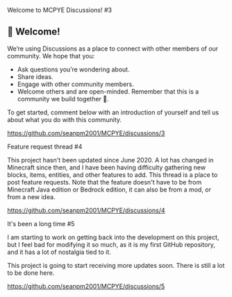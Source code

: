 Welcome to MCPYE Discussions! #3 

<!--
    ✏️ Optional: Customize the content below to let your community know what you intend to use Discussions for.
-->
## 👋 Welcome!
  We’re using Discussions as a place to connect with other members of our community. We hope that you:
  * Ask questions you’re wondering about.
  * Share ideas.
  * Engage with other community members.
  * Welcome others and are open-minded. Remember that this is a community we
  build together 💪.

  To get started, comment below with an introduction of yourself and tell us about what you do with this community.

<!--
  For the maintainers, here are some tips 💡 for getting started with Discussions. We'll leave these in Markdown comments for now, but feel free to take out the comments for all maintainers to see.

  📢 **Announce to your community** that Discussions is available! Go ahead and send that tweet, post, or link it from the website to drive traffic here.

  🔗 If you use issue templates, **link any relevant issue templates** such as questions and community conversations to Discussions. Declutter your issues by driving community content to where they belong in Discussions. If you need help, here's a [link to the documentation](https://docs.github.com/en/github/building-a-strong-community/configuring-issue-templates-for-your-repository#configuring-the-template-chooser).

  ➡️ You can **convert issues to discussions** either individually or bulk by labels. Looking at you, issues labeled “question” or “discussion”.
-->

https://github.com/seanpm2001/MCPYE/discussions/3


Feature request thread #4 

This project hasn't been updated since June 2020. A lot has changed in Minecraft since then, and I have been having difficulty gathering new blocks, items, entities, and other features to add. This thread is a place to post feature requests. Note that the feature doesn't have to be from Minecraft Java edition or Bedrock edition, it can also be from a mod, or from a new idea.

https://github.com/seanpm2001/MCPYE/discussions/4


It's been a long time #5 

I am starting to work on getting back into the development on this project, but I feel bad for modifying it so much, as it is my first GitHub repository, and it has a lot of nostalgia tied to it.

This project is going to start receiving more updates soon. There is still a lot to be done here.

https://github.com/seanpm2001/MCPYE/discussions/5
